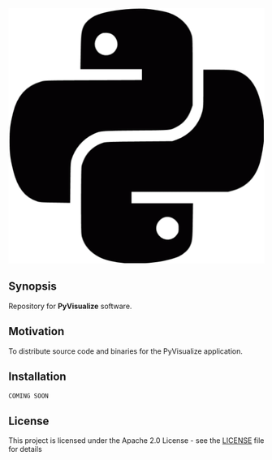 <p align="center">
  <img src="media/python_dark.gif"/>
</p>

## Synopsis

Repository for **PyVisualize** software.

## Motivation

To distribute source code and binaries for the PyVisualize application.

## Installation
```
COMING SOON
```

## License
This project is licensed under the Apache 2.0 License - see the [LICENSE](https://github.com/RagingTiger/PyVisualize/blob/cd432c4d9fc8ac722cd7fa64657bf662592e5cc1/LICENSE) file for details
